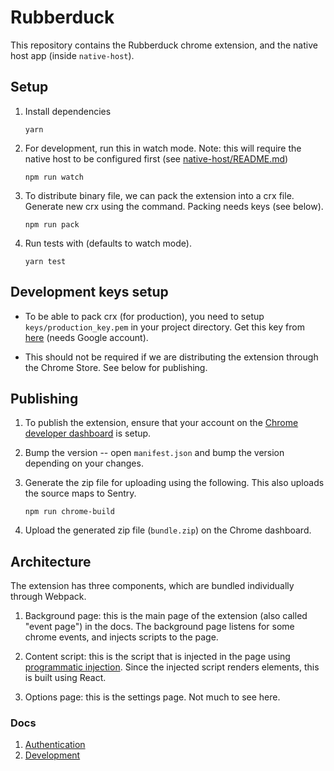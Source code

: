# Rubberduck

This repository contains the Rubberduck chrome extension, and the native host app (inside `native-host`).

## Setup

1.  Install dependencies

    ```
    yarn
    ```

2.  For development, run this in watch mode. Note: this will require the native host to be configured first (see [native-host/README.md](native-host/README.md))

    ```
    npm run watch
    ```

3.  To distribute binary file, we can pack the extension into a crx file. Generate new crx using the command. Packing needs keys (see below).

    ```
    npm run pack
    ```

4.  Run tests with (defaults to watch mode).

    ```
    yarn test
    ```

## Development keys setup

- To be able to pack crx (for production), you need to setup `keys/production_key.pem` in your project directory. Get this key from [here](https://drive.google.com/drive/u/0/folders/1ABADv_hmG2FAsPYJokvv_FBw-z_nMQUT) (needs Google account).

- This should not be required if we are distributing the extension through the Chrome Store. See below for publishing.

## Publishing

1.  To publish the extension, ensure that your account on the [Chrome developer dashboard](https://chrome.google.com/webstore/developer/dashboard) is setup.

2.  Bump the version -- open `manifest.json` and bump the version depending on your changes.

3.  Generate the zip file for uploading using the following. This also uploads the source maps to Sentry.

    ```
    npm run chrome-build
    ```

4.  Upload the generated zip file (`bundle.zip`) on the Chrome dashboard.

## Architecture

The extension has three components, which are bundled individually through Webpack.

1.  Background page: this is the main page of the extension (also called "event page") in the docs. The background page listens for some chrome events, and injects scripts to the page.

2.  Content script: this is the script that is injected in the page using [programmatic injection](https://developer.chrome.com/extensions/content_scripts#pi). Since the injected script renders elements, this is built using React.

3.  Options page: this is the settings page. Not much to see here.

### Docs

1.  [Authentication](docs/AUTHENTICATION.md)
2.  [Development](docs/DEVELOPMENT.md)

